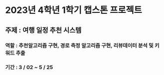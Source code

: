 # 2023년 4학년 1학기 캡스톤 프로젝트
## 주제 : 여행 일정 추천 시스템
### 역할 : 추천알고리즘 구현, 경로 측정 알고리즘 구현, 리뷰데이터 분석 및 키워드 추출
### 기간 : 3 / 02 ~ 5 / 25
